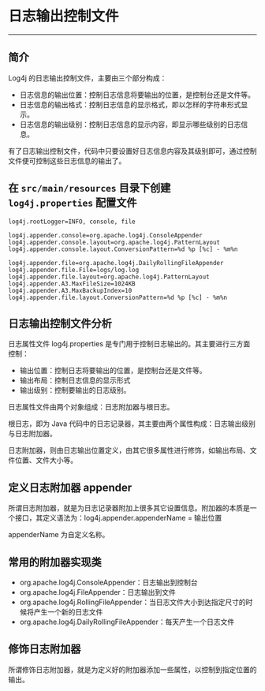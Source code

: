 # 日志输出控制文件

---

## 简介

Log4j 的日志输出控制文件，主要由三个部分构成：

* 日志信息的输出位置：控制日志信息将要输出的位置，是控制台还是文件等。
* 日志信息的输出格式：控制日志信息的显示格式，即以怎样的字符串形式显示。
* 日志信息的输出级别：控制日志信息的显示内容，即显示哪些级别的日志信息。

有了日志输出控制文件，代码中只要设置好日志信息内容及其级别即可，通过控制文件便可控制这些日志信息的输出了。

## 在 `src/main/resources` 目录下创建 `log4j.properties` 配置文件

```
log4j.rootLogger=INFO, console, file

log4j.appender.console=org.apache.log4j.ConsoleAppender
log4j.appender.console.layout=org.apache.log4j.PatternLayout
log4j.appender.console.layout.ConversionPattern=%d %p [%c] - %m%n

log4j.appender.file=org.apache.log4j.DailyRollingFileAppender
log4j.appender.file.File=logs/log.log
log4j.appender.file.layout=org.apache.log4j.PatternLayout
log4j.appender.A3.MaxFileSize=1024KB
log4j.appender.A3.MaxBackupIndex=10
log4j.appender.file.layout.ConversionPattern=%d %p [%c] - %m%n
```

## 日志输出控制文件分析

日志属性文件 log4j.properties 是专门用于控制日志输出的。其主要进行三方面控制：

* 输出位置：控制日志将要输出的位置，是控制台还是文件等。
* 输出布局：控制日志信息的显示形式
* 输出级别：控制要输出的日志级别。

日志属性文件由两个对象组成：日志附加器与根日志。

根日志，即为 Java 代码中的日志记录器，其主要由两个属性构成：日志输出级别与日志附加器。

日志附加器，则由日志输出位置定义，由其它很多属性进行修饰，如输出布局、文件位置、文件大小等。

## 定义日志附加器 appender

所谓日志附加器，就是为日志记录器附加上很多其它设置信息。附加器的本质是一个接口，其定义语法为：log4j.appender.appenderName = 输出位置

appenderName 为自定义名称。

## 常用的附加器实现类

* org.apache.log4j.ConsoleAppender：日志输出到控制台
* org.apache.log4j.FileAppender：日志输出到文件
* org.apache.log4j.RollingFileAppender：当日志文件大小到达指定尺寸的时候将产生一个新的日志文件
* org.apache.log4j.DailyRollingFileAppender：每天产生一个日志文件

## 修饰日志附加器

所谓修饰日志附加器，就是为定义好的附加器添加一些属性，以控制到指定位置的输出。